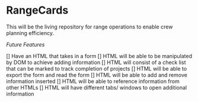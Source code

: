 # RangeCards
This will be the living repository for range operations to enable crew planning efficiency.

*_Future Features_*

[] Have an HTML that takes in a form
[] HTML will be able to be manipulated by DOM to achieve adding information
[] HTML will consist of a check list that can be marked to track completion of projects
[] HTML will be able to export the form and read the form
[] HTML will be able to add and remove information inserted
[] HTML will be able to reference information from other HTMLs
[] HTML will have different tabs/ windows to open additional information


